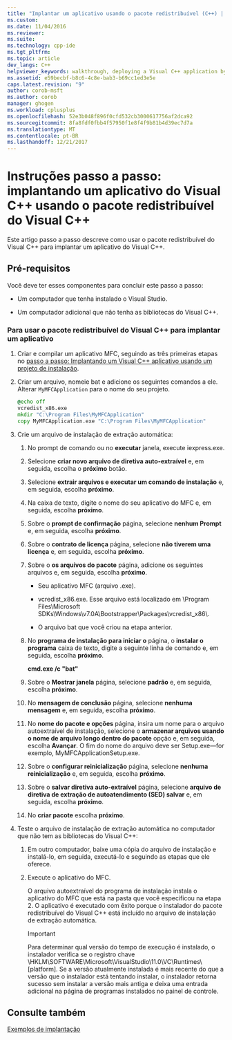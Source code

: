 ```yaml
---
title: "Implantar um aplicativo usando o pacote redistribuível (C++) | Microsoft Docs"
ms.custom: 
ms.date: 11/04/2016
ms.reviewer: 
ms.suite: 
ms.technology: cpp-ide
ms.tgt_pltfrm: 
ms.topic: article
dev_langs: C++
helpviewer_keywords: walkthrough, deploying a Visual C++ application by using the redistributable package
ms.assetid: e59becbf-b8c6-4c8e-bab3-b69cc1ed3e5e
caps.latest.revision: "9"
author: corob-msft
ms.author: corob
manager: ghogen
ms.workload: cplusplus
ms.openlocfilehash: 52e3b048f896f0cfd532cb3000617756af2dca92
ms.sourcegitcommit: 8fa8fdf0fbb4f57950f1e8f4f9b81b4d39ec7d7a
ms.translationtype: MT
ms.contentlocale: pt-BR
ms.lasthandoff: 12/21/2017
---
```

# <a name="walkthrough-deploying-a-visual-c-application-by-using-the-visual-c-redistributable-package"></a>Instruções passo a passo: implantando um aplicativo do Visual C++ usando o pacote redistribuível do Visual C++
Este artigo passo a passo descreve como usar o pacote redistribuível do Visual C++ para implantar um aplicativo do Visual C++.  
  
## <a name="prerequisites"></a>Pré-requisitos  
 Você deve ter esses componentes para concluir este passo a passo:  
  
-   Um computador que tenha instalado o Visual Studio.  
  
-   Um computador adicional que não tenha as bibliotecas do Visual C++.  
  
### <a name="to-use-the-visual-c-redistributable-package-to-deploy-an-application"></a>Para usar o pacote redistribuível do Visual C++ para implantar um aplicativo  
  
1.  Criar e compilar um aplicativo MFC, seguindo as três primeiras etapas no [passo a passo: Implantando um Visual C++ aplicativo usando um projeto de instalação](../ide/deploying-visual-cpp-application-by-using-the-vcpp-redistributable-package.md).  
  
2.  Criar um arquivo, nomeie bat e adicione os seguintes comandos a ele. Alterar `MyMFCApplication` para o nome do seu projeto.  
  
    ```cmd
    @echo off  
    vcredist_x86.exe  
    mkdir "C:\Program Files\MyMFCApplication"  
    copy MyMFCApplication.exe "C:\Program Files\MyMFCApplication"  
    ```  
  
3.  Crie um arquivo de instalação de extração automática:  
  
    1.  No prompt de comando ou no **executar** janela, execute iexpress.exe.  
  
    2.  Selecione **criar novo arquivo de diretiva auto-extraível** e, em seguida, escolha o **próximo** botão.  
  
    3.  Selecione **extrair arquivos e executar um comando de instalação** e, em seguida, escolha **próximo**.  
  
    4.  Na caixa de texto, digite o nome do seu aplicativo do MFC e, em seguida, escolha **próximo**.  
  
    5.  Sobre o **prompt de confirmação** página, selecione **nenhum Prompt** e, em seguida, escolha **próximo**.  
  
    6.  Sobre o **contrato de licença** página, selecione **não tiverem uma licença** e, em seguida, escolha **próximo**.  
  
    7.  Sobre o **os arquivos do pacote** página, adicione os seguintes arquivos e, em seguida, escolha **próximo**.  
  
        -   Seu aplicativo MFC (arquivo .exe).  
  
        -   vcredist_x86.exe. Esse arquivo está localizado em \Program Files\Microsoft SDKs\Windows\v7.0A\Bootstrapper\Packages\vcredist_x86\\.  
  
        -   O arquivo bat que você criou na etapa anterior.  
  
    8.  No **programa de instalação para iniciar o** página, o **instalar o programa** caixa de texto, digite a seguinte linha de comando e, em seguida, escolha **próximo**.  
  
         **cmd.exe /c "bat"**  
  
    9. Sobre o **Mostrar janela** página, selecione **padrão** e, em seguida, escolha **próximo**.  
  
    10. No **mensagem de conclusão** página, selecione **nenhuma mensagem** e, em seguida, escolha **próximo**.  
  
    11. No **nome do pacote e opções** página, insira um nome para o arquivo autoextraível de instalação, selecione o **armazenar arquivos usando o nome de arquivo longo dentro do pacote** opção e, em seguida, escolha **Avançar**. O fim do nome do arquivo deve ser Setup.exe—for exemplo, MyMFCApplicationSetup.exe.  
  
    12. Sobre o **configurar reinicialização** página, selecione **nenhuma reinicialização** e, em seguida, escolha **próximo**.  
  
    13. Sobre o **salvar diretiva auto-extraível** página, selecione **arquivo de diretiva de extração de autoatendimento (SED) salvar** e, em seguida, escolha **próximo**.  
  
    14. No **criar pacote** escolha **próximo**.  
  
4.  Teste o arquivo de instalação de extração automática no computador que não tem as bibliotecas do Visual C++:  
  
    1.  Em outro computador, baixe uma cópia do arquivo de instalação e instalá-lo, em seguida, executá-lo e seguindo as etapas que ele oferece.  
  
    2.  Execute o aplicativo do MFC.  
  
         O arquivo autoextraível do programa de instalação instala o aplicativo do MFC que está na pasta que você especificou na etapa 2. O aplicativo é executado com êxito porque o instalador do pacote redistribuível do Visual C++ está incluído no arquivo de instalação de extração automática.  
  
        > [!IMPORTANT]
        >  Para determinar qual versão do tempo de execução é instalado, o instalador verifica se o registro chave \HKLM\SOFTWARE\Microsoft\VisualStudio\11.0\VC\Runtimes\\[platform]. Se a versão atualmente instalada é mais recente do que a versão que o instalador está tentando instalar, o instalador retorna sucesso sem instalar a versão mais antiga e deixa uma entrada adicional na página de programas instalados no painel de controle.  
  
## <a name="see-also"></a>Consulte também  
 [Exemplos de implantação](../ide/deployment-examples.md)